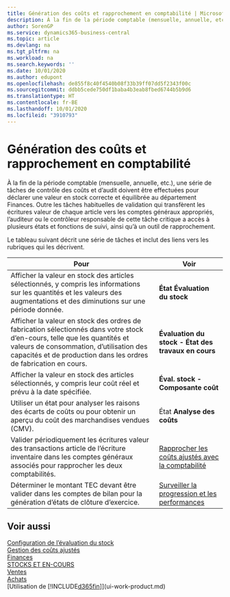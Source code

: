 ```yaml
---
title: Génération des coûts et rapprochement en comptabilité | Microsoft Docs
description: À la fin de la période comptable (mensuelle, annuelle, etc.), une série de tâches de contrôle des coûts et d’audit doivent être effectuées pour déclarer une valeur en stock correcte et équilibrée au département Finances. Outre les tâches habituelles de validation qui transfèrent les écritures valeur de chaque article vers les comptes généraux appropriés, l’auditeur ou le contrôleur responsable de cette tâche critique a accès à plusieurs états et fonctions de suivi, ainsi qu’à un outil de rapprochement.
author: SorenGP
ms.service: dynamics365-business-central
ms.topic: article
ms.devlang: na
ms.tgt_pltfrm: na
ms.workload: na
ms.search.keywords: ''
ms.date: 10/01/2020
ms.author: edupont
ms.openlocfilehash: de855f8c40f4540b08f33b39ff07dd5f2343f00c
ms.sourcegitcommit: ddbb5cede750df1baba4b3eab8fbed6744b5b9d6
ms.translationtype: HT
ms.contentlocale: fr-BE
ms.lasthandoff: 10/01/2020
ms.locfileid: "3910793"
---
```

# <a name="reporting-costs-and-reconciling-with-the-general-ledger"></a>Génération des coûts et rapprochement en comptabilité
À la fin de la période comptable (mensuelle, annuelle, etc.), une série de tâches de contrôle des coûts et d’audit doivent être effectuées pour déclarer une valeur en stock correcte et équilibrée au département Finances. Outre les tâches habituelles de validation qui transfèrent les écritures valeur de chaque article vers les comptes généraux appropriés, l’auditeur ou le contrôleur responsable de cette tâche critique a accès à plusieurs états et fonctions de suivi, ainsi qu’à un outil de rapprochement.  

 Le tableau suivant décrit une série de tâches et inclut des liens vers les rubriques qui les décrivent.   

|**Pour**|**Voir**|  
|------------|-------------|  
|Afficher la valeur en stock des articles sélectionnés, y compris les informations sur les quantités et les valeurs des augmentations et des diminutions sur une période donnée.|**État Évaluation du stock**|  
|Afficher la valeur en stock des ordres de fabrication sélectionnés dans votre stock d’en-cours, telle que les quantités et valeurs de consommation, d’utilisation des capacités et de production dans les ordres de fabrication en cours.|**Évaluation du stock - État des travaux en cours**|  
|Afficher la valeur en stock des articles sélectionnés, y compris leur coût réel et prévu à la date spécifiée.|**Éval. stock - Composante coût**|  
|Utiliser un état pour analyser les raisons des écarts de coûts ou pour obtenir un aperçu du coût des marchandises vendues (CMV).|État **Analyse des coûts**|  
|Valider périodiquement les écritures valeur des transactions article de l’écriture inventaire dans les comptes généraux associés pour rapprocher les deux comptabilités.|[Rapprocher les coûts ajustés avec la comptabilité](finance-how-to-post-inventory-costs-to-the-general-ledger.md)|  
|Déterminer le montant TEC devant être valider dans les comptes de bilan pour la génération d’états de clôture d’exercice.|[Surveiller la progression et les performances](projects-how-monitor-progress-performance.md)|

## <a name="see-also"></a>Voir aussi  
[Configuration de l’évaluation du stock](finance-set-up-inventory-valuation-and-costing.md)  
[Gestion des coûts ajustés](finance-manage-inventory-costs.md)  
[Finances](finance.md)  
[STOCKS ET EN-COURS](inventory-manage-inventory.md)   
[Ventes](sales-manage-sales.md)   
[Achats](purchasing-manage-purchasing.md)  
[Utilisation de [!INCLUDE[d365fin](includes/d365fin_md.md)]](ui-work-product.md)
